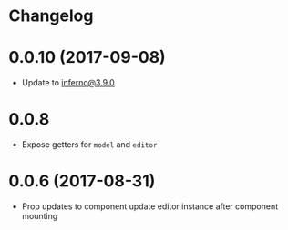 # Changelog

# 0.0.10 (2017-09-08)
* Update to inferno@3.9.0

# 0.0.8
* Expose getters for `model` and `editor`

# 0.0.6 (2017-08-31)
* Prop updates to component update editor instance after component mounting